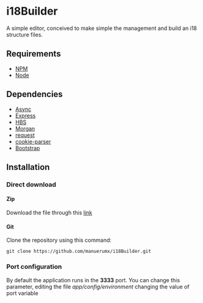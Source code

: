 # i18Builder
A simple editor, conceived to make simple the management and build an i18 structure files.
## Requirements
* [NPM](https://www.npmjs.com/)
* [Node](https://www.nodejs.org)
## Dependencies
* [Async](https://github.com/caolan/async)
* [Express](http://expressjs.com)
* [HBS](https://github.com/donpark/hbs)
* [Morgan](https://github.com/expressjs/morgan)
* [request](https://github.com/request/request)
* [cookie-parser](https://github.com/expressjs/cookie-parser)
* [Bootstrap](http://getbootstrap.com/)

## Installation
### Direct download
#### Zip
Download the file through this [link](https://github.com/manuerumx/i18Builder/archive/master.zip)
#### Git
Clone the repository using this command:
```shell
git clone https://github.com/manuerumx/i18Builder.git
```
### Port configuration
By default the application runs in the **3333** port. You can change this parameter,
editing the file *app/config/environment* changing the value of port variable
